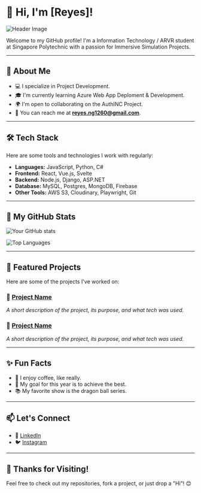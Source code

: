 # 👋 Hi, I'm [Reyes]!

![Header Image](https://i.imgur.com/ldrTbne.gif) <!-- Replace with your own banner image link -->

Welcome to my GitHub profile! I'm a Information Technology / ARVR student at Singapore Polytechnic with a passion for Immersive Simulation Projects.

---

## 🚀 About Me

- 💻 I specialize in Project Development.
- 🎓 I'm currently learning Azure Web App Deploment & Development.
- 🌍 I'm open to collaborating on the AuthINC Project.
- 📧 You can reach me at **reyes.ng1260@gmail.com**.

---

## 🛠️ Tech Stack

Here are some tools and technologies I work with regularly:

- **Languages:** JavaScript, Python, C#
- **Frontend:** React, Vue.js, Svelte
- **Backend:** Node.js, Django, ASP.NET
- **Database:** MySQL, Postgres, MongoDB, Firebase
- **Other Tools:** AWS S3, Cloudinary, Playwright, Git

---

## 🌟 My GitHub Stats

![Your GitHub stats](https://github-readme-stats.vercel.app/api?username=your-github-username&show_icons=true&theme=radical)

![Top Languages](https://github-readme-stats.vercel.app/api/top-langs/?username=your-github-username&layout=compact&theme=radical)

---

## 📌 Featured Projects

Here are some of the projects I've worked on:

### 🔗 [Project Name](https://github.com/your-repo-link)
_A short description of the project, its purpose, and what tech was used._

### 🔗 [Project Name](https://github.com/your-repo-link)
_A short description of the project, its purpose, and what tech was used._

---

## ✨ Fun Facts

- 🌟 I enjoy coffee, like really.
- 🎯 My goal for this year is to achieve the best.
- 📚 My favorite show is the dragon ball series.

---

## 📫 Let's Connect

- 💼 [LinkedIn](https://www.linkedin.com/in/reyesngsp/)
- 🐦 [Instagram](https://instagram.com)

---

## 🎉 Thanks for Visiting!

Feel free to check out my repositories, fork a project, or just drop a "Hi"! 😊
